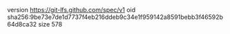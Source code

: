 version https://git-lfs.github.com/spec/v1
oid sha256:9be73e7de1d7737f4eb216ddeb9c34e1f959142a8591bebb3f46592b64d8ca32
size 578
